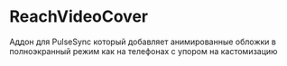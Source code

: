 # ReachVideoCover
Аддон для PulseSync который добавляет анимированные обложки в полноэкранный режим как на телефонах с упором на кастомизацию
